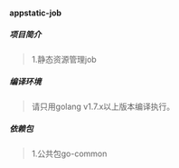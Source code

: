 #### appstatic-job

##### 项目简介
> 1.静态资源管理job

##### 编译环境
> 请只用golang v1.7.x以上版本编译执行。  

##### 依赖包
> 1.公共包go-common  
